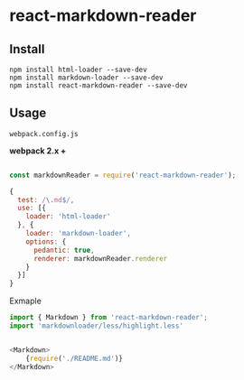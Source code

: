 # react-markdown-reader

## Install

```
npm install html-loader --save-dev
npm install markdown-loader --save-dev
npm install react-markdown-reader --save-dev
```

## Usage


`webpack.config.js`

**webpack 2.x +**


```js

const markdownReader = require('react-markdown-reader');

{
  test: /\.md$/,
  use: [{
    loader: 'html-loader'
  }, {
    loader: 'markdown-loader',
    options: {
      pedantic: true,
      renderer: markdownReader.renderer
    }
  }]
}
```

Exmaple

```js
import { Markdown } from 'react-markdown-reader';
import 'markdownloader/less/highlight.less'


<Markdown>
    {require('./README.md')}
</Markdown>

```
